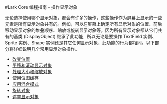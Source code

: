 #Lark Core 编程指南 - 操作显示对象

无论选择使用哪个显示对象，都会有许多的操作，这些操作作为屏幕上显示的一些元素是所有显示对象共有的。例如，可以在屏幕上确定所有显示对象的位置、前后移动显示对象的堆叠顺序、缩放或旋转显示对象等。因为所有显示对象都从它们共有的基类 (DisplayObject) 继承了此功能，所以无论是要操作 TextField 实例、Sprite 实例、Shape 实例还是其它任何显示对象，此功能的行为都相同。以下部分将详细说明几个常用显示对象操作。

* [改变位置](7-1-position.md)
* [平移和滚动显示对象](7-2-scrollRect.md)
* [处理大小和缩放对象](7-3-scale.md)
* [使用位图缓存](7-4-cacheAsBitmap.md)
* [应用混合模式](7-5-blendMode.md)
* [旋转对象](7-6-rotation.md)
* [遮罩显示对象](7-7-mask.md)
